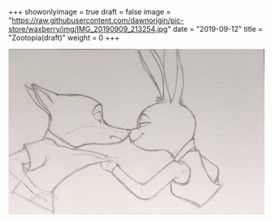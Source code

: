 +++
showonlyimage = true 
draft = false 
image = "https://raw.githubusercontent.com/dawnorigin/pic-store/waxberry/img/IMG_20190909_213254.jpg" 
date = "2019-09-12" 
title = "Zootopia(draft)" 
weight = 0 
+++

![drawing](https://raw.githubusercontent.com/dawnorigin/pic-store/waxberry/img/IMG_20190909_213254.jpg)  
